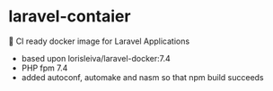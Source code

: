 # laravel-contaier
🐳 CI ready docker image for Laravel Applications

- based upon lorisleiva/laravel-docker:7.4
- PHP fpm 7.4
- added autoconf, automake and nasm so that npm build succeeds
